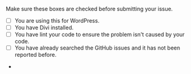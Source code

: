 Make sure these boxes are checked before submitting your issue.

- [ ] You are using this for WordPress.
- [ ] You have Divi installed.
- [ ] You have lint your code to ensure the problem isn't caused by your code.
- [ ] You have already searched the GitHub issues and it has not been reported before.

-

